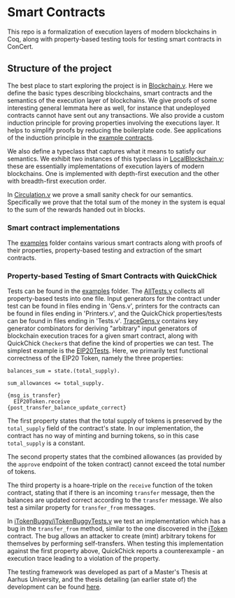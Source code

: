 # Smart Contracts
This repo is a formalization of execution layers of modern blockchains in Coq, along with property-based testing tools for testing smart contracts in ConCert.

## Structure of the project
The best place to start exploring the project is in
[Blockchain.v](theories/Blockchain.v). Here we define the basic types describing
blockchains, smart contracts and the semantics of the execution layer of
blockchains. We give proofs of some interesting general lemmata here as well,
for instance that undeployed contracts cannot have sent out any transactions.
We also provide a custom induction principle for proving properties involving
the executions layer. It helps to simplify proofs by reducing the boilerplate
code. See applications of the induction principle in the [example
contracts](../examples).

We also define a typeclass that captures what it means to satisfy our semantics.
We exhibit two instances of this typeclass in
[LocalBlockchain.v](test/LocalBlockchain.v); these are essentially
implementations of execution layers of modern blockchains. One is implemented
with depth-first execution and the other with breadth-first execution order.

In [Circulation.v](theories/Circulation.v) we prove a small sanity check for our
semantics. Specifically we prove that the total sum of the money in the system
is equal to the sum of the rewards handed out in blocks.

### Smart contract implementations

The [examples](../examples) folder contains various smart contracts along with
proofs of their properties, property-based testing and extraction of the smart contracts.

### Property-based Testing of Smart Contracts with QuickChick
Tests can be found in the [examples](../examples/) folder.
The [AllTests.v](../examples/AllTests.v) collects all property-based tests into one file.
Input generators for the contract under test can be found in files ending in 'Gens.v',
printers for the contracts can be found in files ending in 'Printers.v', and the QuickChick
properties/tests can be found in files ending in 'Tests.v'.
[TraceGens.v](test/TraceGens.v) contains key generator combinators for deriving "arbitrary"
input generators of blockchain execution traces for a given smart contract, along with
QuickChick `Checker`s that define the kind of properties we can test.
The simplest example is the [EIP20Tests](../examples/eip20/).
Here, we primarily test functional correctness of the EIP20 Token, namely the three properties:

```coq
balances_sum = state.(total_supply).

sum_allowances <= total_supply.

{msg_is_transfer}
  EIP20Token.receive
{post_transfer_balance_update_correct}
```
The first property states that the total supply of tokens is preserved by the `total_supply`
field of the contract's state. In our implementation, the contract has no way of minting
and burning tokens, so in this case `total_supply` is a constant.

The second property states that the combined allowances (as provided by the `approve`
endpoint of the token contract) cannot exceed the total number of tokens.

The third property is a hoare-triple on the `receive` function of the token contract,
stating that if there is an incoming `transfer` message, then the balances are updated
correct according to the `transfer` message. We also test a similar property for
`transfer_from` messages.

In [iTokenBuggy/iTokenBuggyTests.v](../examples/iTokenBuggy/iTokenBuggyTests.v) we test an
implementation which has a bug in the `transfer_from` method, similar to the one discovered
in the [iToken](https://bzx.network/blog/incident) contract. The bug allows an attacker to
create (mint) arbitrary tokens for themselves by performing self-transfers. When testing
this implementation against the first property above,
QuickChick reports a counterexample - an execution trace leading to a violation of the property.

The testing framework was developed as part of a Master's Thesis at Aarhus University, and
the thesis detailing (an earlier state of) the development can be found
[here](https://github.com/mikkelmilo/ConCert-QuickChick-Testing-Thesis).

